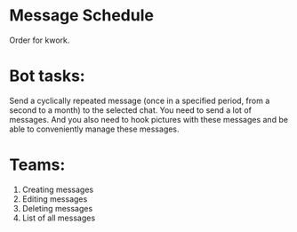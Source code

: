 # Message Schedule
Order for kwork. 

# Bot tasks: 
Send a cyclically repeated message (once in a specified period, from a second to a month) to the selected chat. You need to send a lot of messages. And you also need to hook pictures with these messages and be able to conveniently manage these messages.  

# Teams:  
1) Creating messages  
2) Editing messages  
3) Deleting messages  
4) List of all messages
